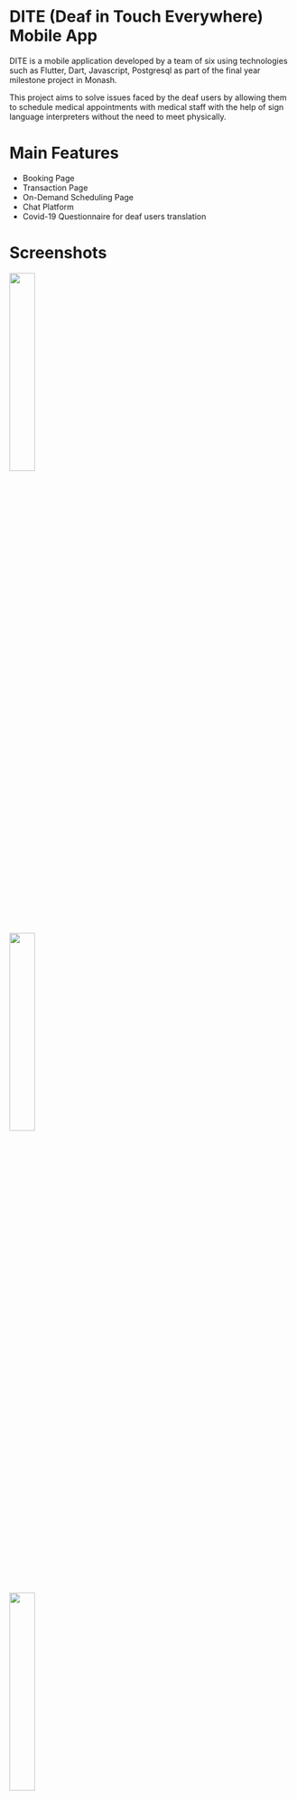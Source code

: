 # DITE (Deaf in Touch Everywhere) Mobile App

DITE is a mobile application developed by a team of six using technologies such as Flutter, Dart, Javascript, Postgresql as part of the final year milestone project in Monash.  

This project aims to solve issues faced by the deaf users by allowing them to schedule medical appointments with medical staff with the help of sign language interpreters without the need to meet physically. 


# Main Features 
- Booking Page
- Transaction Page 
- On-Demand Scheduling Page
- Chat Platform
- Covid-19 Questionnaire for deaf users translation


# Screenshots

<img src="https://user-images.githubusercontent.com/59403437/96543273-93fc0300-12d6-11eb-8e9d-b5eaba899137.jpeg" width="30%">

<br>
 
<img src="https://user-images.githubusercontent.com/59403437/96543315-b1c96800-12d6-11eb-811d-83134bd22fcc.jpeg" width="30%" />

<br>

<img src="https://user-images.githubusercontent.com/59403437/96543323-b726b280-12d6-11eb-9964-f72183ea3213.jpeg" width="30%" />

<br>

 
<img src="https://user-images.githubusercontent.com/59403437/96543337-bee65700-12d6-11eb-9a2d-69617395ccd6.jpeg" width="30%" />
 
<br>

<img src="https://user-images.githubusercontent.com/59403437/96543306-aaa25a00-12d6-11eb-9d88-d7565a779bdb.jpeg" width="30%" /> 

